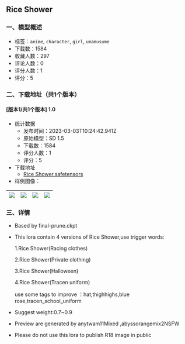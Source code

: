 ## Rice Shower
### 一、模型概述

- 标签：`anime`, `character`, `girl`, `umamusume`
- 下载数：1584
- 收藏人数：297
- 评论人数：0
- 评分人数：1
- 评分：5

### 二、下载地址（共1个版本）

#### [版本1/共1个版本] 1.0

- 统计数据
  - 发布时间：2023-03-03T10:24:42.941Z
  - 原始模型：SD 1.5
  - 下载数：1584
  - 评分人数：1
  - 评分：5
- 下载地址
  - [Rice Shower.safetensors](https://civitai.com/api/download/models/17928)
- 样例图像：

| <img src="https://image.civitai.com/xG1nkqKTMzGDvpLrqFT7WA/82d78c41-9514-4cb9-4dcb-58d10a5b5400/width=450/183605.jpeg" /> | <img src="https://image.civitai.com/xG1nkqKTMzGDvpLrqFT7WA/d2456743-6d1d-44cf-806a-4e86e00a6e00/width=450/183604.jpeg" /> | <img src="https://image.civitai.com/xG1nkqKTMzGDvpLrqFT7WA/0865d93e-d29f-4175-f5e1-7d85bfc59c00/width=450/183603.jpeg" /> | <img src="https://image.civitai.com/xG1nkqKTMzGDvpLrqFT7WA/42545c3d-ac47-49d8-1b73-8fc948165300/width=450/183602.jpeg" /> |
| ---- | ---- | ---- | ---- |


### 三、详情
<ul><li><p>Based by final-prune.ckpt</p></li><li><p>This lora contain 4 versions of Rice Shower,use trigger words:</p><p>1.Rice Shower(Racing clothes)</p><p>2.Rice Shower(Private clothing)</p><p>3.Rice Shower(Halloween)</p><p>4.Rice Shower(Tracen uniform)</p><p>use some tags to improve ：hat,thighhighs,blue rose,tracen_school_uniform</p></li><li><p>Suggest weight:0.7~0.9</p></li><li><p>Preview are generated by anytwam11Mixed ,abyssorangemix2NSFW</p></li><li><p>Please do not use this lora to publish R18 image in public</p></li></ul>